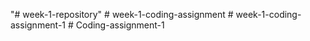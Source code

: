 "# week-1-repository" 
#   w e e k - 1 - c o d i n g - a s s i g n m e n t  
 #   w e e k - 1 - c o d i n g - a s s i g n m e n t - 1  
 #   C o d i n g - a s s i g n m e n t - 1  
 